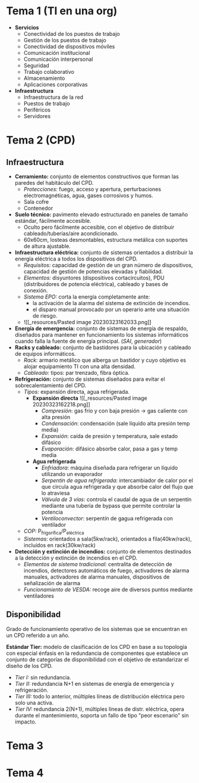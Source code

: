 # Tema 1  (TI en una org)
- **Servicios**
	- Conectividad de los puestos de trabajo
	- Gestión de los puestos de trabajo
	- Conectividad de dispositivos móviles
	- Comunicación institucional
	- Comunicación interpersonal
	- Seguridad
	- Trabajo colaborativo
	- Almacenamiento
	- Aplicaciones corporativas
- **Infraestructura**
	- Infraestructura de la red
	- Puestos de trabajo
	- Periféricos
	- Servidores

# Tema 2 (CPD)
## Infraestructura
- **Cerramiento:** conjunto de elementos constructivos que forman las paredes del habitáculo del CPD.
	- *Protecciones:* fuego, acceso y apertura, perturbaciones electromagnéticas, agua, gases corrosivos y humos.
	- Sala cofre
	- Contenedor
- **Suelo técnico:** pavimento elevado estructurado en paneles de tamaño estándar, fácilmente accesible.
	- Oculto pero fácilmente accesible, con el objetivo de distribuir cableado/tuberías/aire acondicionado.
	- 60x60cm, losteas desmontables, estructura metálica con suportes de altura ajustable.
- **Infraestructura eléctrica:** conjunto de sistemas orientados a distribuir la energía eléctrica a todos los dispositivos del CPD.
	- *Requisitos:* capacidad de gestión de un gran número de dispositivos, capacidad de gestión de potencias elevadas y fiabilidad.
	- *Elementos:* disyuntores (dispositivos cortacircuitos), PDU (distribuidores de potencia eléctrica), cableado y bases de conexión.
	- *Sistema EPO:* corta la energía completamente ante:
		- la activación de la alarma del sistema de extinción de incendios.
		- el disparo manual provocado por un operario ante una situación de riesgo.
	- ![[_resources/Pasted image 20230323162033.png]]
- **Energía de emergencia:** conjunto de sistemas de energía de respaldo, diseñados para mantener en funcionamiento los sistemas informáticos cuando falla la fuente de energía principal. (*SAI*, *generador*)
- **Racks y cableado:** conjunto de bastidores para la ubicación y cableado de equipos informáticos.
	- *Rack:* armario metálico que alberga un bastidor y cuyo objetivo es alojar equipamiento TI con una alta densidad.
	- *Cableado:* tipos: par trenzado, fibra óptica.
- **Refrigeración:** conjunto de sistemas diseñados para evitar el sobrecalentamiento del CPD.
	- *Tipos:* expansión directa, agua refrigerada.
		- **Expansión directa** ![[_resources/Pasted image 20230323162218.png]]
			- *Compresión*: gas frío y con baja presión → gas caliente con alta presión
			- *Condensación*: condensación (sale líquido alta presión temp media)
			- *Expansión*: caída de presión y temperatura, sale estado difásico
			- *Evaporación*: difásico absorbe calor, pasa a gas y temp media
		- **Agua refrigerada**
			- *Enfriadora*: máquina diseñada para refrigerar un líquido utilizando un evaporador
			- *Serpentín de agua refrigerada*: intercambiador de calor por el que circula agua refrigerada y que absorbe calor del flujo que lo atraviesa
			- *Válvula de 3 vías*: controla el caudal de agua de un serpentín mediante una tubería de bypass que permite controlar la potencia
			- *Ventiloconvector*: serpentín de gagua refrigerada con ventilador
	- *COP:* P<sub>frigorífica</sub>/P<sub>eléctrica</sub>
	- *Sistemas*: orientados a sala(5kw/rack), orientados a fila(40kw/rack), incluídos en rack(30kw/rack)
- **Detección y extinción de incendios:** conjunto de elementos destinados a la detección y extinción de incendios en el CPD.
	- *Elementos de sistema tradicional:* centralita de detección de incendios, detectores automáticos de fuego, activadores de alarma manuales, activadores de alarma manuales, dispositivos de señalización de alarma
	- *Funcionamiento de VESDA:* recoge aire de diversos puntos mediante ventiladores

## Disponibilidad
Grado de funcionamiento operativo de los sistemas que se encuentran en un CPD referido a un año.

**Estándar Tier:** modelo de clasificación de los CPD en base a su topología con especial énfasis en la redundancia de componentes que establece un conjunto de categorías de disponibilidad con el objetivo de estandarizar el diseño de los CPD.

- *Tier I:* sin redundancia.
- *Tier II:* redundancia N+1 en sistemas de energía de emergencia y refrigeración.
- *Tier III:* todo lo anterior, múltiples líneas de distribución eléctrica pero solo una activa.
- *Tier IV:* redundancia 2(N+1), múltiples líneas de distr. eléctrica, opera durante el mantenimiento, soporta un fallo de tipo "peor escenario" sin impacto.


# Tema 3

# Tema 4
